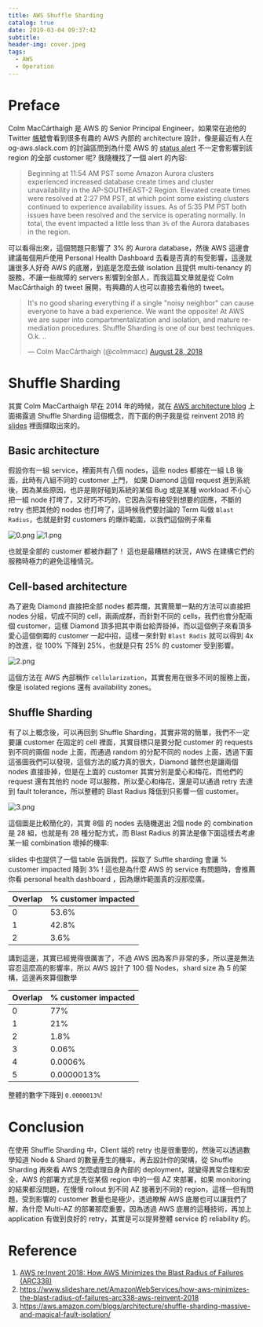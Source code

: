 ```yaml
---
title: AWS Shuffle Sharding
catalog: true
date: 2019-03-04 09:37:42
subtitle:
header-img: cover.jpeg
tags:
  - AWS
  - Operation
---
```


# Preface

Colm MacCárthaigh 是 AWS 的 Senior Principal Engineer，如果常在追他的 Twitter [帳號](https://twitter.com/colmmacc)會看到很多有趣的 AWS 內部的 architecture 設計，像是最近有人在 og-aws.slack.com 的討論區問到為什麼 AWS 的 [status alert](https://status.aws.amazon.com/) 不一定會影響到該 region 的全部 customer 呢? 我隨機找了一個 alert 的內容:

> Beginning at 11:54 AM PST some Amazon Aurora clusters experienced increased database create times and cluster unavailability in the AP-SOUTHEAST-2 Region. Elevated create times were resolved at 2:27 PM PST, at which point some existing clusters continued to experience availability issues. As of 5:35 PM PST both issues have been resolved and the service is operating normally. In total, the event impacted a little less than `3%` of the Aurora databases in the region.

可以看得出來，這個問題只影響了 3% 的 Aurora database，然後 AWS 這邊會建議每個用戶使用 Personal Health Dashboard 去看是否真的有受影響，這邊就讓很多人好奇 AWS 的底層，到底是怎麼去做 isolation 且提供 multi-tenancy 的服務，不讓一些故障的 servers 影響到全部人，而我這篇文章就是從 Colm MacCárthaigh 的 tweet 展開，有興趣的人也可以直接去看他的 tweet。

<blockquote class="twitter-tweet" data-lang="en"><p lang="en" dir="ltr">It&#39;s no good sharing everything if a single &quot;noisy neighbor&quot; can cause everyone to have a bad experience. We want the opposite!  At AWS we are super into compartmentalization and isolation, and mature remediation procedures. Shuffle Sharding is one of our best techniques. O.k. ..</p>&mdash; Colm MacCárthaigh (@colmmacc) <a href="https://twitter.com/colmmacc/status/1034494834172604416?ref_src=twsrc%5Etfw">August 28, 2018</a></blockquote>
<script async src="https://platform.twitter.com/widgets.js" charset="utf-8"></script>


# Shuffle Sharding

其實 Colm MacCarthaigh 早在 2014 年的時候，就在 [AWS architecture blog](https://aws.amazon.com/blogs/architecture/shuffle-sharding-massive-and-magical-fault-isolation/) 上面揭露過 Shuffle Sharding 這個概念，而下面的例子我是從 reinvent 2018 的 [slides](https://www.slideshare.net/AmazonWebServices/how-aws-minimizes-the-blast-radius-of-failures-arc338-aws-reinvent-2018) 裡面擷取出來的。

## Basic architecture 

假設你有一組 service，裡面共有八個 nodes，這些 nodes 都接在一組 LB 後面，此時有八組不同的 customer 上門， 如果 Diamond 這個 request 進到系統後，因為某些原因，也許是剛好碰到系統的某個 Bug 或是某種 workload 不小心把一組 node 打垮了，又好巧不巧的，它因為沒有接受到想要的回應，不斷的 retry 也把其他的 nodes 也打垮了，這時候我們要討論的 Term 叫做 `Blast Radius`，也就是針對 customers 的爆炸範圍，以我們這個例子來看 

![0.png](./0.png)
![1.png](./1.png)

也就是全部的 customer 都被炸翻了！ 這也是最糟糕的狀況，AWS 在建構它們的服務時極力的避免這種情況。

## Cell-based architecture 

為了避免 Diamond 直接把全部 nodes 都弄爛，其實簡單一點的方法可以直接把 nodes 分組，切成不同的 cell，兩兩成群，而針對不同的 cells，我們也會分配兩個 customer，這樣 Diamond 頂多把其中兩台給弄掛掉，而以這個例子來看頂多愛心這個倒霉的 customer 一起中招，這樣一來針對 `Blast Radis` 就可以得到 4x 的改進，從 100% 下降到 25%，也就是只有 25% 的 customer 受到影響。

![2.png](./2.png)

這個方法在 AWS 內部稱作 `cellularization`，其實套用在很多不同的服務上面，像是 isolated regions 還有 availability zones。

## Shuffle Sharding

有了以上概念後，可以再回到 Shuffle Sharding，其實非常的簡單，我們不一定要讓 customer 在固定的 cell 裡面，其實目標只是要分配 customer 的 requests 到不同的兩個 node 上面，而通過 random 的分配不同的 nodes 上面，透過下面這張圖我們可以發現，這個方法的威力真的很大，Diamond 雖然也是讓兩個 nodes 直接掛掉，但是在上面的 customer 其實分別是愛心和梅花，而他們的 request 還有其他的 node 可以服務，所以愛心和梅花，還是可以通過 retry 去達到 fault tolerance，所以整體的 Blast Radius 降低到只影響一個 customer。

![3.png](./3.png)

這個圖是比較簡化的，其實 8個 的 nodes 去隨機選出 2個 node 的 combination 是 28 組，也就是有 28 種分配方式，而 Blast Radius 的算法是像下面這樣去考慮某一組 combination 壞掉的機率:

slides 中也提供了一個 table 告訴我們，採取了 Suffle sharding 會讓 % customer impacted 降到 3% ! 這也是為什麼 AWS 的 service 有問題時，會推薦你看 personal health dashboard ，因為爆炸範圍真的沒那麼廣。

| Overlap | % customer impacted |
|---------|---------------------|
| 0      |    53.6%            |
| 1      |    42.8%            |
| 2      |    3.6%             |

講到這邊，其實已經覺得很厲害了，不過 AWS 因為客戶非常的多，所以還是無法容忍這麼高的影響率，所以 AWS 設計了 100 個 Nodes，shard size 為 5 的架構，這邊再來算個數學

| Overlap | % customer impacted |
|---------|---------------------|
| 0       |  77%                |
| 1       |  21%                |
| 2       |  1.8%               |
| 3       |  0.06%              |
| 4       |  0.0006%            |
| 5       |  0.0000013%         |

整體的數字下降到 `0.0000013%`!

# Conclusion

在使用 Shuffle Sharding 中，Client 端的 retry 也是很重要的，然後可以透過數學知道 Node & Shard 的數量產生的機率，再去設計你的架構，從 Shuffle Sharding 再來看 AWS 怎麼處理自身內部的 deployment，就變得異常合理和安全，AWS 的部署方式是先從某個 region 中的一個 AZ 來部署，如果 monitoring 的結果都沒問題，在慢慢 rollout 到不同 AZ 接著到不同的 region，這樣一但有問題，受到影響的 customer 數量也是極少，透過瞭解 AWS 底層也可以讓我們了解，為什麼 Multi-AZ 的部署那麼重要，因為透過 AWS 底層的這種技術，再加上 application 有做到良好的 retry，其實是可以提昇整體 service 的 reliability 的。

# Reference
1. [AWS re:Invent 2018: How AWS Minimizes the Blast Radius of Failures (ARC338)](https://www.youtube.com/watch?v=swQbA4zub20)
2. https://www.slideshare.net/AmazonWebServices/how-aws-minimizes-the-blast-radius-of-failures-arc338-aws-reinvent-2018
3. https://aws.amazon.com/blogs/architecture/shuffle-sharding-massive-and-magical-fault-isolation/